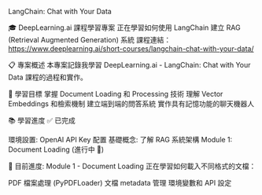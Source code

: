LangChain: Chat with Your Data

🎓 DeepLearning.ai 課程學習專案
正在學習如何使用 LangChain 建立 RAG (Retrieval Augmented Generation) 系統
課程連結：https://www.deeplearning.ai/short-courses/langchain-chat-with-your-data/

📋 專案概述
本專案記錄我學習 DeepLearning.ai - LangChain: Chat with Your Data 課程的過程和實作。

🎯 學習目標
掌握 Document Loading 和 Processing 技術
理解 Vector Embeddings 和檢索機制
建立端到端的問答系統
實作具有記憶功能的聊天機器人

📚 學習進度
✅ 已完成

 環境設置: OpenAI API Key 配置
 基礎概念: 了解 RAG 系統架構
 Module 1: Document Loading (進行中 🔄)

🔄 目前進度: Module 1 - Document Loading
正在學習如何載入不同格式的文檔：

PDF 檔案處理 (PyPDFLoader)
文檔 metadata 管理
環境變數和 API 設定
